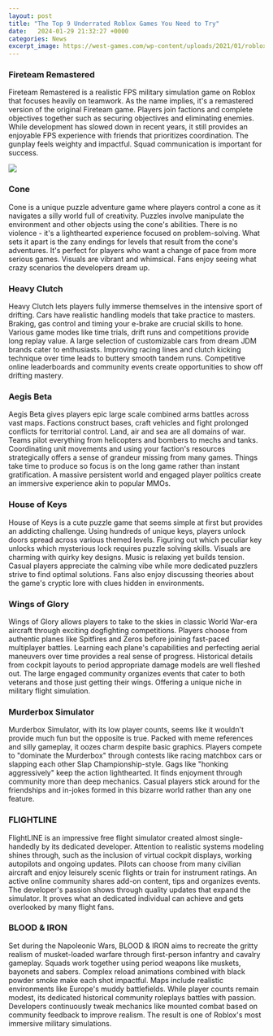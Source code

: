 ```yaml
---
layout: post
title: "The Top 9 Underrated Roblox Games You Need to Try"
date:   2024-01-29 21:32:27 +0000
categories: News
excerpt_image: https://west-games.com/wp-content/uploads/2021/01/roblox-underrated-games.png
---
```

### Fireteam Remastered

Fireteam Remastered is a realistic FPS military simulation game on Roblox that focuses heavily on teamwork. As the name implies, it's a remastered version of the original Fireteam game. Players join factions and complete objectives together such as securing objectives and eliminating enemies. While development has slowed down in recent years, it still provides an enjoyable FPS experience with friends that prioritizes coordination. The gunplay feels weighty and impactful. Squad communication is important for success.


![](https://west-games.com/wp-content/uploads/2021/01/roblox-underrated-games.png)
### Cone

Cone is a unique puzzle adventure game where players control a cone as it navigates a silly world full of creativity. Puzzles involve manipulate the environment and other objects using the cone's abilities. There is no violence - it's a lighthearted experience focused on problem-solving. What sets it apart is the zany endings for levels that result from the cone's adventures. It's perfect for players who want a change of pace from more serious games. Visuals are vibrant and whimsical. Fans enjoy seeing what crazy scenarios the developers dream up.

### Heavy Clutch 

Heavy Clutch lets players fully immerse themselves in the intensive sport of drifting. Cars have realistic handling models that take practice to masters. Braking, gas control and timing your e-brake are crucial skills to hone. Various game modes like time trials, drift runs and competitions provide long replay value. A large selection of customizable cars from dream JDM brands cater to enthusiasts. Improving racing lines and clutch kicking technique over time leads to buttery smooth tandem runs. Competitive online leaderboards and community events create opportunities to show off drifting mastery.

### Aegis Beta

Aegis Beta gives players epic large scale combined arms battles across vast maps. Factions construct bases, craft vehicles and fight prolonged conflicts for territorial control. Land, air and sea are all domains of war. Teams pilot everything from helicopters and bombers to mechs and tanks. Coordinating unit movements and using your faction's resources strategically offers a sense of grandeur missing from many games. Things take time to produce so focus is on the long game rather than instant gratification. A massive persistent world and engaged player politics create an immersive experience akin to popular MMOs.

### House of Keys

House of Keys is a cute puzzle game that seems simple at first but provides an addicting challenge. Using hundreds of unique keys, players unlock doors spread across various themed levels. Figuring out which peculiar key unlocks which mysterious lock requires puzzle solving skills. Visuals are charming with quirky key designs. Music is relaxing yet builds tension. Casual players appreciate the calming vibe while more dedicated puzzlers strive to find optimal solutions. Fans also enjoy discussing theories about the game's cryptic lore with clues hidden in environments.

### Wings of Glory 

Wings of Glory allows players to take to the skies in classic World War-era aircraft through exciting dogfighting competitions. Players choose from authentic planes like Spitfires and Zeros before joining fast-paced multiplayer battles. Learning each plane's capabilities and perfecting aerial maneuvers over time provides a real sense of progress. Historical details from cockpit layouts to period appropriate damage models are well fleshed out. The large engaged community organizes events that cater to both veterans and those just getting their wings. Offering a unique niche in military flight simulation.

### Murderbox Simulator  

Murderbox Simulator, with its low player counts, seems like it wouldn't provide much fun but the opposite is true. Packed with meme references and silly gameplay, it oozes charm despite basic graphics. Players compete to "dominate the Murderbox" through contests like racing matchbox cars or slapping each other Slap Championship-style. Gags like "honking aggressively" keep the action lighthearted. It finds enjoyment through community more than deep mechanics. Casual players stick around for the friendships and in-jokes formed in this bizarre world rather than any one feature.

### FLIGHTLINE

FlightLINE is an impressive free flight simulator created almost single-handedly by its dedicated developer. Attention to realistic systems modeling shines through, such as the inclusion of virtual cockpit displays, working autopilots and ongoing updates. Pilots can choose from many civilian aircraft and enjoy leisurely scenic flights or train for instrument ratings. An active online community shares add-on content, tips and organizes events. The developer's passion shows through quality updates that expand the simulator. It proves what an dedicated individual can achieve and gets overlooked by many flight fans. 

### BLOOD & IRON

Set during the Napoleonic Wars, BLOOD & IRON aims to recreate the gritty realism of musket-loaded warfare through first-person infantry and cavalry gameplay. Squads work together using period weapons like muskets, bayonets and sabers. Complex reload animations combined with black powder smoke make each shot impactful. Maps include realistic environments like Europe's muddy battlefields. While player counts remain modest, its dedicated historical community roleplays battles with passion. Developers continuously tweak mechanics like mounted combat based on community feedback to improve realism. The result is one of Roblox's most immersive military simulations.